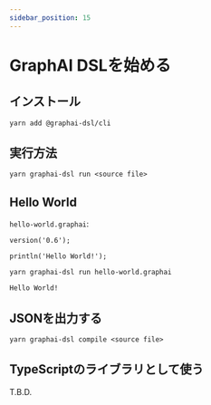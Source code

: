 ```yaml
---
sidebar_position: 15
---
```


# GraphAI DSLを始める

## インストール

```
yarn add @graphai-dsl/cli
```

## 実行方法

```
yarn graphai-dsl run <source file>
```

## Hello World

`hello-world.graphai`:
```
version('0.6');

println('Hello World!');
```

```
yarn graphai-dsl run hello-world.graphai
```

```
Hello World!
```

## JSONを出力する

```
yarn graphai-dsl compile <source file>
```

## TypeScriptのライブラリとして使う

T.B.D.